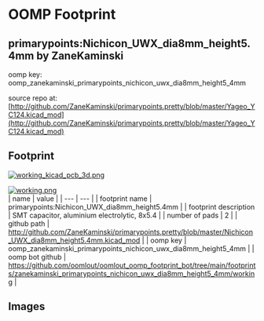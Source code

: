 # OOMP Footprint  
## primarypoints:Nichicon_UWX_dia8mm_height5.4mm  by ZaneKaminski  
  
oomp key: oomp_zanekaminski_primarypoints_nichicon_uwx_dia8mm_height5_4mm  
  
source repo at: [http://github.com/ZaneKaminski/primarypoints.pretty/blob/master/Yageo_YC124.kicad_mod](http://github.com/ZaneKaminski/primarypoints.pretty/blob/master/Yageo_YC124.kicad_mod)  
## Footprint  
  
[![working_kicad_pcb_3d.png](working_kicad_pcb_3d_600.png)](working_kicad_pcb_3d.png)  
  
[![working.png](working_600.png)](working.png)  
| name | value | 
| --- | --- | 
| footprint name | primarypoints:Nichicon_UWX_dia8mm_height5.4mm | 
| footprint description | SMT capacitor, aluminium electrolytic, 8x5.4 | 
| number of pads | 2 | 
| github path | http://github.com/ZaneKaminski/primarypoints.pretty/blob/master/Nichicon_UWX_dia8mm_height5.4mm.kicad_mod | 
| oomp key | oomp_zanekaminski_primarypoints_nichicon_uwx_dia8mm_height5_4mm | 
| oomp bot github | https://github.com/oomlout/oomlout_oomp_footprint_bot/tree/main/footprints/zanekaminski_primarypoints_nichicon_uwx_dia8mm_height5_4mm/working | 
## Images  
